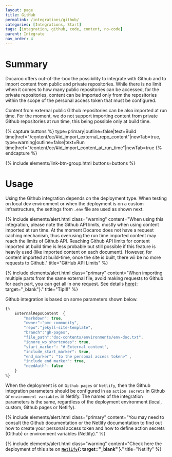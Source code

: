 ```yaml
---
layout: page
title: GitHub
permalink: /integrations/github/
categories: [Integrations, Start]
tags: [integration, github, code, content, no-code]
parent: Integrate
nav_order: 4
---
```


# Summary
Docaroo offers out-of-the-box the possibility to integrate with Github and to import content from public and private repositories. While there is no limit when it comes to how many public repositories can be accessed, for the private repositories, content can be imported only from the repositories within the scope of the personal access token that must be configured. 

Content from external public Github repositories can be also imported at run time. For the moment, we do not support importing content from private Github repositories at run time, this being possible only at build time.

{% capture buttons %}
    type=primary|outline=false|text=Build time|href="/content/ec/#id_import_external_repo_content"|newTab=true,
    type=warning|outline=false|text=Run time|href="/content/ec/#id_import_content_at_run_time"|newTab=true
{% endcapture %}

{% include elements/link-btn-group.html buttons=buttons %}

# Usage
Using the Github integration depends on the deployment type. When testing on local dev environment or when the deployment is on a custom infrastructure, the settings from `.env` file are used as shown next.

{% include elements/alert.html 
  class="warning" 
  content="When using this integration, please note the Github API limits, mostly when using content imported at run time. At the moment Docaroo does not have a request caching mechanism, thus overusing the run time imported content may reach the limits of Github API. Reaching Github API limits for content imported at build time is less probable but still possible if this feature is heavily used (like imported content on each document). However, for content imported at build-time, once the site is built, there wii be no more requests to Github."
  title="GitHub API Limits" 
%}

{% include elements/alert.html 
  class="primary" 
  content="When importing multiple parts from the same external file, avoid making requests to Github for each part, you can get all in one request. See details [here](/content/ec/#id_import_multiple_external_repo_content){: target=\"_blank\"}."
  title="Tip!!!" 
%}

Github integration is based on some parameters shown below.

```javascript
{% 
    ExternalRepoContent  { 
        "markdown": true,
        "owner":"pmc-community", 
        "repo":"jekyll-site-template", 
        "branch":"gh-pages", 
        "file_path":"doc-contents/environments/env-doc.txt", 
        "ignore_wp_shortcodes": true, 
        "start_marker": "# External content",
        "include_start_marker": true,
        "end_marker": "to the personal access token>" ,
        "include_end_marker": true,
        "needAuth": false
    }
%}
```

When the deployment is on `Github pages` or `Netlify`, then the Github integration parameters should be configured in as `action secrets` in Github or `environment variables` in Netlify. The names of the integration parameters is the same, regardless of the deployment environment (local, custom, Github pages or Netlify).

{% include elements/alert.html 
  class="primary" 
  content="You may need to consult the Github documentation or the Netlify documentation to find out how to create your personal access token and how to define action secrets (Github) or environment variables (Netlify)."
%}

{% include elements/alert.html 
  class="warning" 
  content="Check here the deployment of this site on **[`Netlify`](https://dst.innohub.space){: target=\"_blank\" }**."
  title="Netlify"
%}

